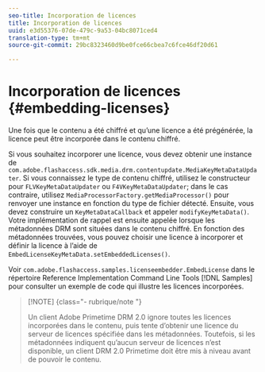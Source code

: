 ```yaml
---
seo-title: Incorporation de licences
title: Incorporation de licences
uuid: e3d55376-07de-479c-9a53-04bc8071ced4
translation-type: tm+mt
source-git-commit: 29bc8323460d9be0fce66cbea7c6fce46df20d61

---
```



# Incorporation de licences {#embedding-licenses}

Une fois que le contenu a été chiffré et qu’une licence a été prégénérée, la licence peut être incorporée dans le contenu chiffré.

Si vous souhaitez incorporer une licence, vous devez obtenir une instance de `com.adobe.flashaccess.sdk.media.drm.contentupdate.MediaKeyMetaDataUpdater`. Si vous connaissez le type de contenu chiffré, utilisez le constructeur pour `FLVKeyMetaDataUpdater` ou `F4VKeyMetaDataUpdater`; dans le cas contraire, utilisez `MediaProcessorFactory.getMediaProcessor()` pour renvoyer une instance en fonction du type de fichier détecté. Ensuite, vous devez construire un `KeyMetaDataCallback` et appeler `modifyKeyMetaData()`. Votre implémentation de rappel est ensuite appelée lorsque les métadonnées DRM sont situées dans le contenu chiffré. En fonction des métadonnées trouvées, vous pouvez choisir une licence à incorporer et définir la licence à l’aide de `EmbedLicenseKeyMetaData.setEmbeddedLicenses()`.

Voir `com.adobe.flashaccess.samples.licenseembedder.EmbedLicense` dans le répertoire Reference Implementation Command Line Tools [!DNL Samples] pour consulter un exemple de code qui illustre les licences incorporées.

>[!NOTE] {class=&quot;- rubrique/note &quot;}
>
>Un client Adobe Primetime DRM 2.0 ignore toutes les licences incorporées dans le contenu, puis tente d’obtenir une licence du serveur de licences spécifiée dans les métadonnées. Toutefois, si les métadonnées indiquent qu’aucun serveur de licences n’est disponible, un client DRM 2.0 Primetime doit être mis à niveau avant de pouvoir  le contenu.

